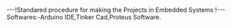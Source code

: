 ---!Standared procedure for making the Projects in  Embedded Systems !---
Softwares:-Arduino IDE,Tinker Cad,Proteus Software.

